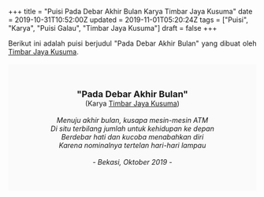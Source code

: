 +++
title = "Puisi Pada Debar Akhir Bulan Karya Timbar Jaya Kusuma"
date = 2019-10-31T10:52:00Z
updated = 2019-11-01T05:20:24Z
tags = ["Puisi", "Karya", "Puisi Galau", "Timbar Jaya Kusuma"]
draft = false
+++

<div dir="ltr" style="text-align: left;" trbidi="on"><div dir="ltr" style="text-align: left;" trbidi="on"><div dir="ltr" style="text-align: left;" trbidi="on"><div style="text-align: justify;">Berikut ini adalah puisi berjudul "Pada Debar Akhir Bulan" yang dibuat oleh <a href="https://penakota.id/penulis/timbuljk" target="_blank">Timbar Jaya Kusuma</a>. </div><br /><div style="background: #FAFAFA; font-size: 14px; padding: 50px; text-align: center;"><span style="font-size: 18px;"><b>"Pada Debar Akhir Bulan"</b></span><br />(Karya <a href="https://www.sekata.web.id/tags/timbar-jaya-kusuma" target="_blank">Timbar Jaya Kusuma</a>) <br /><br /><i>Menuju akhir bulan, kusapa mesin-mesin ATM<br />Di situ terbilang jumlah untuk kehidupan ke depan<br />Berdebar hati dan kucoba menabahkan diri<br />Karena nominalnya tertelan hari-hari lampau<br /><br />- Bekasi, Oktober 2019 -</i></div></div></div></div>
